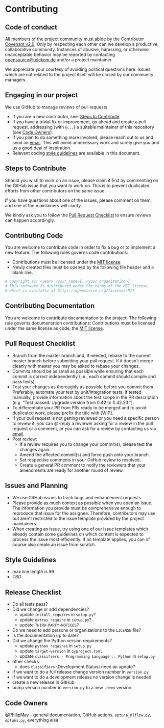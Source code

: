 # Contributing

## Code of conduct

All members of the project community must abide by the [Contributor Covenant v2.0](CODE_OF_CONDUCT.md).
Only by respecting each other can we develop a productive, collaborative community.
Instances of abusive, harassing, or otherwise unacceptable behavior may be reported by contacting 
[opensource@telekom.de](mailto:opensource@telekom.de) and/or a project maintainer.

We appreciate your courtesy of avoiding political questions here. Issues which are not related to 
the project itself will be closed by our community managers.

## Engaging in our project

We use GitHub to manage reviews of pull requests.
* If you are a new contributor, see: [Steps to Contribute](#steps-to-contribute)
* If you have a trivial fix or improvement, go ahead and create a pull request, 
  addressing (with `@...`) a suitable maintainer of this repository (see [Code Owners](#code-owners)).
* If you plan to do something more involved, please reach out to us and send an [email](mailto:opensource@telekom.de). 
  This will avoid unnecessary work and surely give you and us a good deal of inspiration.
* Relevant coding [style guidelines](#style-guidelines) are available in this document.

## Steps to Contribute

Should you wish to work on an issue, please claim it first by commenting
on the GitHub issue that you want to work on. This is to prevent duplicated
efforts from other contributors on the same issue.

If you have questions about one of the issues, please comment on them, 
and one of the maintainers will clarify.

We kindly ask you to follow the [Pull Request Checklist](#Pull-Request-Checklist) 
to ensure reviews can happen accordingly.

## Contributing Code

You are welcome to contribute code in order to fix a bug or to implement a new feature.
The following rules governs code contributions:
* Contributions must be licensed under the [MIT license](LICENSE)
* Newly created files must be opened by the following file header and a
  blank line.

```python
# Copyright (c) <year> <your_name>[, <your_organization>]
# This software is distributed under the terms of the MIT license
# which is available at https://opensource.org/licenses/MIT

```

## Contributing Documentation

You are welcome to contribute documentation to the project.
The following rule governs documentation contributions:
Contributions must be licensed under the same license as code, the [MIT license](LICENSE).

## Pull Request Checklist

* Branch from the master branch and, if needed, rebase to the current master branch 
  before submitting your pull request. If it doesn't merge cleanly with master you 
  may be asked to rebase your changes.
* Commits should be as small as possible while ensuring that each commit is correct 
  independently (i.e., each commit should compile and pass tests).
* Test your changes as thoroughly as possible before you commit them. Preferably, 
  automate your test by unit/integration tests. If tested manually, provide information 
  about the test scope in the PR description (e.g. “Test passed: Upgrade version from 
  0.42 to 0.42.23.”).
* To differentiate your PR from PRs ready to be merged and to avoid duplicated work,
  please prefix the title with [WIP].
* If your pull request is not getting reviewed or you need a specific person to review it, 
  you can @-reply a reviewer asking for a review in the pull request or a comment, or you 
  can ask for a review by contacting us via [email](mailto:opensource@telekom.de).
* Post review:
  * If a review requires you to change your commit(s), please test the changes again.
  * Amend the affected commit(s) and force push onto your branch.
  * Set respective comments in your GitHub review to resolved.
  * Create a general PR comment to notify the reviewers that your amendments are ready for 
    another round of review.

## Issues and Planning

* We use GitHub issues to track bugs and enhancement requests.
* Please provide as much context as possible when you open an issue. 
  The information you provide must be comprehensive enough to reproduce 
  that issue for the assignee. Therefore, contributors may use but aren't 
  restricted to the issue template provided by the project maintainers.
* When creating an issue, try using one of our issue templates which 
  already contain some guidelines on which content is expected to process 
  the issue most efficiently. If no template applies, you can of course 
  also create an issue from scratch.

## Style Guidelines

- max line length is 99
- _TBD_

## Release Checklist

- Do all tests pass?
- Did we change or add dependencies?
  - update `install_requires` in `setup.py`?
  - update `extras_require` in `setup.py`?
  - update `THIRD-PARTY-NOTICES`?
- Do we need to add persons or organizations to the `LICENSE` file?
- Is the documentation up to date?
- Did we change the Python version requirements?
  - update `python_requires` in `setup.py`
  - update `target-version` in `pyproject.toml`
  - update `classifiers - Programming Language :: Python` in `setup.py`
- other checks
  - does `classifiers` (Development Status) need an update?
- if we want to do a full release change version number in `version.py`
- if we want to do a development release no version change is needed
- create a new release in GitHub  
- bump version number in `version.py` to a new `.devx` version

## Code Owners
[@PhilipMay](https://github.com/PhilipMay) - general documentation, GitHub actions, 
  `optuna_mlflow.py`, `optuna.py`, everything else
